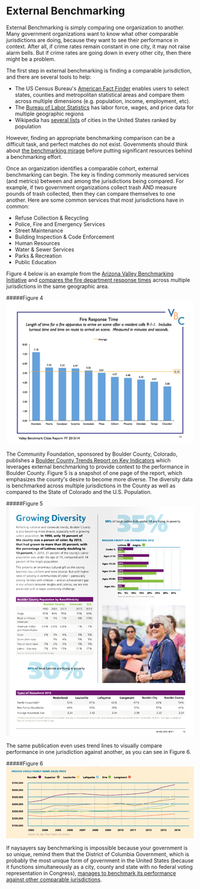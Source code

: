 # External Benchmarking

External Benchmarking is simply comparing one organization to another. Many government organizations want to know what other comparable jurisdictions are doing, because they want to see their performance in context. After all, if crime rates remain constant in one city, it may not raise alarm bells. But if crime rates are going down in every other city, then there might be a problem. 

The first step in external benchmarking is finding a comparable jurisdiction, and there are several tools to help:
* The US Census Bureau's [American Fact Finder](http://factfinder.census.gov/) enables users to select states, counties and metropolitan statistical areas and compare them across multiple dimensions (e.g. population, income, employment, etc). 
* The [Bureau of Labor Statistics](http://www.bls.gov/regions/home.htm) has labor force, wages, and price data for multiple geographic regions
* Wikipedia has [several lists](https://en.wikipedia.org/wiki/Category:Lists_of_cities_in_the_United_States_by_population) of cities in the United States ranked by population

However, finding an appropriate benchmarking comparison can be a difficult task, and perfect matches do not exist. Governments should think about [the benchmarking mirage](ks) before putting significant resources behind a benchmarking effort. 

Once an organization identifies a comparable cohort, external benchmarking can begin. The key is finding commonly measured services (and metrics) between and among the jurisdictions being compared. For example, if two government organizations collect trash AND measure pounds of trash collected, then they can compare themselves to one another. Here are some common services that most jurisdictions have in common:
* Refuse Collection & Recycling
* Police, Fire and Emergency Services
* Street Maintenance 
* Building Inspection & Code Enforcement
* Human Resources
* Water & Sewer Services
* Parks & Recreation
* Public Education

Figure 4 below is an example from the [Arizona Valley Benchmarking Initiative](https://urbaninnovation.asu.edu/research/reports/valley-benchmark-cities-2014-2015/view) and [compares the fire department response times](file:///Users/chewgley/Downloads/VBC%20Reduced%20Size%20Report.pdf) across multiple jurisdictions in the same geographic area. 

#####Figure 4
<img src="https://raw.githubusercontent.com/centerforgov/benchmarking/master/Figures/External%20Benchmarking%20Example%201.png">

The Community Foundation, sponsored by Boulder County, Colorado, publishes a [Boulder County Trends Report on Key Indicators](http://www.commfound.org/trendsmagazine) which leverages external benchmarking to provide context to the performance in Boulder County. Figure 5 is a snapshot of one page of the report, which emphasizes the county's desire to become more diverse. The diversity data is benchmarked across multiple jurisdictions in the County as well as compared to the State of Colorado and the U.S. Population.

#####Figure 5
<img src="https://raw.githubusercontent.com/centerforgov/benchmarking/master/Figures/External%20Benchmarking%20Example%202.png">

The same publication even uses trend lines to visually compare performance in one jurisdiction against another, as you can see in Figure 6. 

#####Figure 6
<img src="https://raw.githubusercontent.com/centerforgov/benchmarking/master/Figures/External%20Benchmarking%20Example%203.png">

If naysayers say benchmarking is impossible because your government is so unique, remind them that the District of Columbia Government, which is probably the most unique form of government in the United States (because it functions simultaneously as a city, county and state with no federal voting representation in Congress), [manages to benchmark its performance against other comparable jurisdictions](http://dc.gov/sites/default/files/dc/sites/ocfo/publication/attachments/FY%202015%20benchmarking%20study.pdf). 

